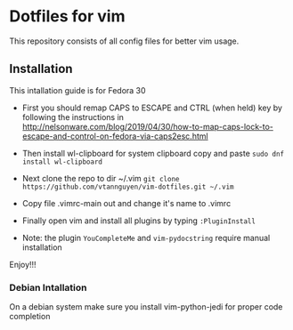 # Dotfiles for vim
This repository consists of all config files for better vim usage.

## Installation
This intallation guide is for Fedora 30

* First you should remap CAPS to ESCAPE and CTRL (when held) key by following the instructions
in http://nelsonware.com/blog/2019/04/30/how-to-map-caps-lock-to-escape-and-control-on-fedora-via-caps2esc.html

* Then install wl-clipboard for system clipboard copy and paste
`sudo dnf install wl-clipboard`
 
* Next clone the repo to dir ~/.vim
`git clone https://github.com/vtannguyen/vim-dotfiles.git ~/.vim`

* Copy file .vimrc-main out and change it's name to .vimrc
* Finally open vim and install all plugins by typing `:PluginInstall`
* Note: the plugin `YouCompleteMe` and `vim-pydocstring` require manual installation

Enjoy!!!

### Debian Intallation

On a debian system make sure you install vim-python-jedi for proper code
completion

